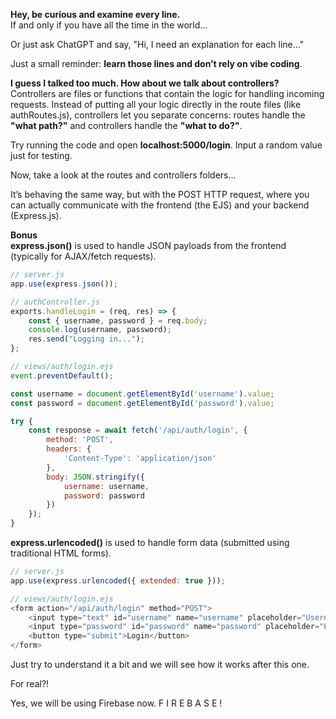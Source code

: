 **Hey, be curious and examine every line.**<br>
If and only if you have all the time in the world...

Or just ask ChatGPT and say, "Hi, I need an explanation for each line..."

Just a small reminder: **learn those lines and don’t rely on vibe coding**.

**I guess I talked too much. How about we talk about controllers?**<br>
Controllers are files or functions that contain the logic for handling incoming requests. Instead of putting all your logic directly in the route files (like authRoutes.js), controllers let you separate concerns: routes handle the **"what path?"** and controllers handle the **"what to do?"**.

Try running the code and open **localhost:5000/login**. Input a random value just for testing.

Now, take a look at the routes and controllers folders...

It’s behaving the same way, but with the POST HTTP request, where you can actually communicate with the frontend (the EJS) and your backend (Express.js).

**Bonus**<br>
**express.json()** is used to handle JSON payloads from the frontend (typically for AJAX/fetch requests).
```js
// server.js
app.use(express.json());

// authController.js
exports.handleLogin = (req, res) => {
    const { username, password } = req.body;
    console.log(username, password);
    res.send("Logging in...");
};

// views/auth/login.ejs
event.preventDefault();

const username = document.getElementById('username').value;
const password = document.getElementById('password').value;

try {
    const response = await fetch('/api/auth/login', {
        method: 'POST',
        headers: {
            'Content-Type': 'application/json'
        },
        body: JSON.stringify({
            username: username,
            password: password
        })
    });
}
```

**express.urlencoded()** is used to handle form data (submitted using traditional HTML forms).
```js
// server.js
app.use(express.urlencoded({ extended: true }));

// views/auth/login.ejs
<form action="/api/auth/login" method="POST">
    <input type="text" id="username" name="username" placeholder="Username">
    <input type="password" id="password" name="password" placeholder="Password">
    <button type="submit">Login</button>
</form>
```

Just try to understand it a bit and we will see how it works after this one.

For real?!

Yes, we will be using Firebase now. F I R E B A S E !